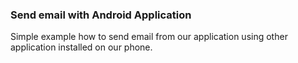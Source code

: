 ### Send email with Android Application

Simple example how to send email from our application using other application installed on our phone.
